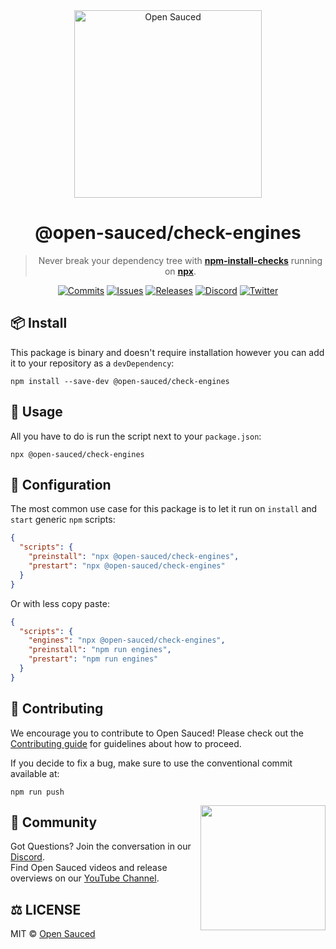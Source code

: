 <div style="text-align: center" align="center">
  <img alt="Open Sauced" src="https://i.ibb.co/7jPXt0Z/logo1-92f1a87f.png" width="300px" />

# @open-sauced/check-engines

> Never break your dependency tree with [**npm-install-checks**](https://www.npmjs.com/package/npm-install-checks) running on [**npx**](https://www.npmjs.com/package/npx).

[![Commits](https://img.shields.io/github/commit-activity/w/open-sauced/check-engines?style=flat)](https://github.com/open-sauced/check-engines/pulse)
[![Issues](https://img.shields.io/github/issues/open-sauced/check-engines.svg?style=flat)](https://github.com/open-sauced/check-engines/issues)
[![Releases](https://img.shields.io/github/v/release/open-sauced/check-engines.svg?style=flat)](https://github.com/open-sauced/check-engines/releases)
[![Discord](https://img.shields.io/discord/714698561081704529.svg?label=&logo=discord&logoColor=ffffff&color=7389D8&labelColor=6A7EC2)](https://discord.gg/U2peSNf23P)
[![Twitter](https://img.shields.io/twitter/follow/saucedopen?label=Follow&style=social)](https://twitter.com/saucedopen)

</div>

## 📦 Install

This package is binary and doesn't require installation however you can add it to your repository as a `devDependency`:

```shell
npm install --save-dev @open-sauced/check-engines
```

## 🚀 Usage

All you have to do is run the script next to your `package.json`:

```shell
npx @open-sauced/check-engines
```

## 🔧 Configuration

The most common use case for this package is to let it run on `install` and `start` generic `npm` scripts:

```json
{
  "scripts": {
    "preinstall": "npx @open-sauced/check-engines",
    "prestart": "npx @open-sauced/check-engines"
  }
}
```

Or with less copy paste:

```json
{
  "scripts": {
    "engines": "npx @open-sauced/check-engines",
    "preinstall": "npm run engines",
    "prestart": "npm run engines"
  }
}
```

## 🤝 Contributing

We encourage you to contribute to Open Sauced! Please check out the [Contributing guide](https://docs.opensauced.pizza/) for guidelines about how to proceed.

If you decide to fix a bug, make sure to use the conventional commit available at:

```shell
npm run push
```

<img align="right" src="https://i.ibb.co/CJfW18H/ship.gif" width="200"/>

## 🍕 Community

Got Questions? Join the conversation in our [Discord](https://discord.gg/U2peSNf23P).  
Find Open Sauced videos and release overviews on our [YouTube Channel](https://www.youtube.com/channel/UCklWxKrTti61ZCROE1e5-MQ).

## ⚖️ LICENSE

MIT © [Open Sauced](LICENSE)
